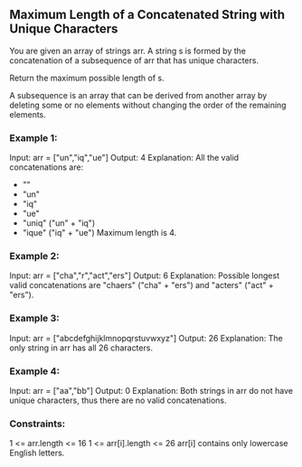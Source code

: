 ## Maximum Length of a Concatenated String with Unique Characters

You are given an array of strings arr. A string s is formed by the concatenation of a subsequence of arr that has unique characters.

Return the maximum possible length of s.

A subsequence is an array that can be derived from another array by deleting some or no elements without changing the order of the remaining elements.

### Example 1:

Input: arr = ["un","iq","ue"]
Output: 4
Explanation: All the valid concatenations are:
- ""
- "un"
- "iq"
- "ue"
- "uniq" ("un" + "iq")
- "ique" ("iq" + "ue")
Maximum length is 4.


### Example 2:

Input: arr = ["cha","r","act","ers"]
Output: 6
Explanation: Possible longest valid concatenations are "chaers" ("cha" + "ers") and "acters" ("act" + "ers").

### Example 3:

Input: arr = ["abcdefghijklmnopqrstuvwxyz"]
Output: 26
Explanation: The only string in arr has all 26 characters.


### Example 4:

Input: arr = ["aa","bb"]
Output: 0
Explanation: Both strings in arr do not have unique characters, thus there are no valid concatenations.
 

### Constraints:

1 <= arr.length <= 16
1 <= arr[i].length <= 26
arr[i] contains only lowercase English letters.